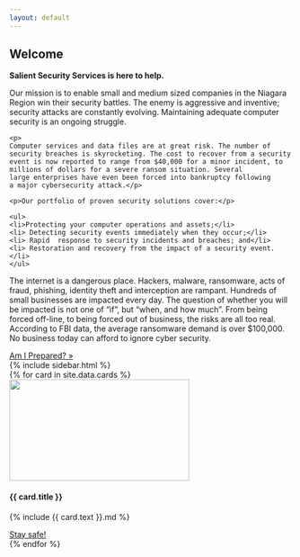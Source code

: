 ```yaml
---
layout: default
---
```


<div class="row">
  <div class="col-md-8 mb-5">
  <h2>Welcome</h2>
	<b> Salient Security Services is here to help. </b>
	<p>
	Our mission is to enable 
	small and medium sized companies in the Niagara Region win their 
	security battles. The enemy is aggressive and inventive; security 
	attacks are constantly evolving. Maintaining adequate computer 
	security is an ongoing struggle.</p>

	<p>
	Computer services and data files are at great risk. The number of 
	security breaches is skyrocketing. The cost to recover from a security 
	event is now reported to range from $40,000 for a minor incident, to 
	millions of dollars for a severe ransom situation. Several 
	large enterprises have even been forced into bankruptcy following 
	a major cybersecurity attack.</p>

	<p>Our portfolio of proven security solutions cover:</p>

	<ul>
	<li>Protecting your computer operations and assets;</li>
	<li> Detecting security events immediately when they occur;</li>
	<li> Rapid  response to security incidents and breaches; and</li>
	<li> Restoration and recovery from the impact of a security event.  </li>
	</ul>
<p>
	The internet is a dangerous place. Hackers, malware, ransomware, acts of 
	fraud, phishing, identity theft and interception are rampant. Hundreds of 
	small businesses are impacted every day. The question of whether you will 
	be impacted is not one of “if”, but “when, and how much”. From being 
	forced off-line, to being forced out of business, the risks are all too 
	real. According to FBI data, the average ransomware demand is over $100,000. 
	No business today can afford to ignore cyber security.
</p>
    <a class="btn btn-primary btn-lg" href="/prepared/">Am I Prepared? &raquo;</a>

  </div>
  {% include sidebar.html %}
</div>
<!-- /.row -->

<div class="row">
	{% for card in site.data.cards %}
  <div class="col-md-4 mb-5">
    <div class="card border-0 shadow h-100">
      <img class="card-img-top" src="assets/img/{{ card.image }}" alt="" width="320" height="180" />
      <div class="card-body">
        <h4 class="card-title">{{ card.title }}</h4>
        <p class="card-text">
					{% include {{ card.text }}.md %}
        </p>
      </div>
      <div class="card-footer">
        <a href="{{ card.link }}" class="btn btn-primary"> Stay safe!</a>
      </div>
    </div>
  </div>
	{% endfor %}
</div>
<!-- /.row -->

